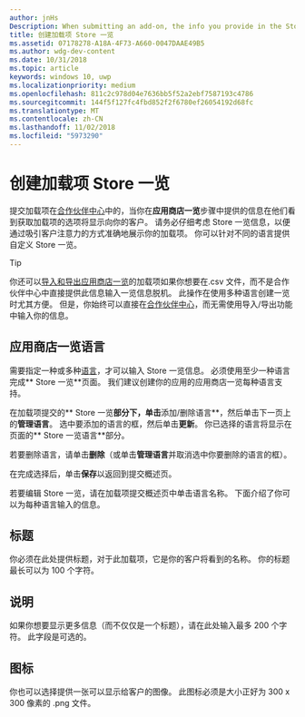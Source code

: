 ```yaml
---
author: jnHs
Description: When submitting an add-on, the info you provide in the Store listings step will be displayed to your customers.
title: 创建加载项 Store 一览
ms.assetid: 07178278-A18A-4F73-A660-0047DAAE49B5
ms.author: wdg-dev-content
ms.date: 10/31/2018
ms.topic: article
keywords: windows 10, uwp
ms.localizationpriority: medium
ms.openlocfilehash: 811c2c978d04e7636bb5f52a2ebf7587193c4786
ms.sourcegitcommit: 144f5f127fc4fbd852f2f6780ef26054192d68fc
ms.translationtype: MT
ms.contentlocale: zh-CN
ms.lasthandoff: 11/02/2018
ms.locfileid: "5973290"
---
```

# <a name="create-add-on-store-listings"></a>创建加载项 Store 一览

提交加载项在[合作伙伴中心](https://partner.microsoft.com/dashboard)中的，当你在**应用商店一览**步骤中提供的信息在他们看到获取加载项的选项将显示向你的客户。 请务必仔细考虑 Store 一览信息，以便通过吸引客户注意力的方式准确地展示你的加载项。 你可以针对不同的语言提供自定义 Store 一览。

> [!TIP]
> 你还可以[导入和导出应用商店一览](import-and-export-store-listings.md)的加载项如果你想要在.csv 文件，而不是合作伙伴中心中直接提供此信息输入一览信息脱机。 此操作在使用多种语言创建一览时尤其方便。 但是，你始终可以直接在[合作伙伴中心](https://partner.microsoft.com/dashboard)，而无需使用导入/导出功能中输入你的信息。


## <a name="store-listing-languages"></a>应用商店一览语言

需要指定一种或多种[语言](supported-languages.md)，才可以输入 Store 一览信息。 必须使用至少一种语言完成** Store 一览**页面。 我们建议创建你的应用的应用商店一览每种语言支持。

在加载项提交的** Store 一览**部分下，单击**添加/删除语言**，然后单击下一页上的**管理语言**。 选中要添加的语言的框，然后单击**更新**。 你已选择的语言将显示在页面的** Store 一览语言**部分。

若要删除语言，请单击**删除**（或单击**管理语言**并取消选中你要删除的语言的框）。 

在完成选择后，单击**保存**以返回到提交概述页。

若要编辑 Store 一览，请在加载项提交概述页中单击语言名称。 下面介绍了你可以为每种语言输入的信息。

## <a name="title"></a>标题

你必须在此处提供标题，对于此加载项，它是你的客户将看到的名称。 你的标题最长可以为 100 个字符。

## <a name="description"></a>说明

如果你想要显示更多信息（而不仅仅是一个标题），请在此处输入最多 200 个字符。 此字段是可选的。

## <a name="icon"></a>图标

你也可以选择提供一张可以显示给客户的图像。 此图标必须是大小正好为 300 x 300 像素的 .png 文件。

 

 




